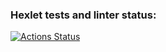### Hexlet tests and linter status:
[![Actions Status](https://github.com/andyferrr/qa-engineer-project-85/actions/workflows/hexlet-check.yml/badge.svg)](https://github.com/andyferrr/qa-engineer-project-85/actions)